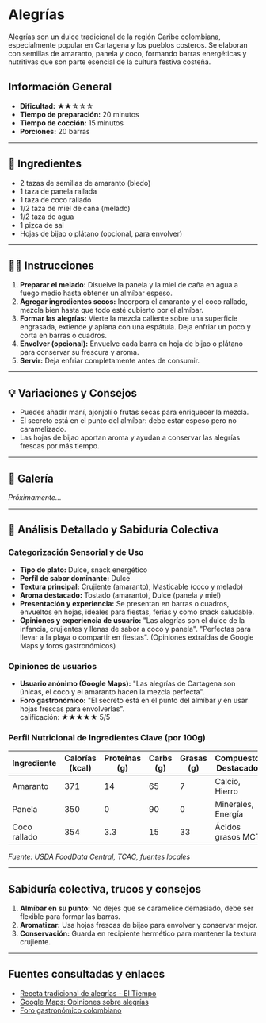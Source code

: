 # Alegrías

Alegrías son un dulce tradicional de la región Caribe colombiana, especialmente popular en Cartagena y los pueblos costeros. Se elaboran con semillas de amaranto, panela y coco, formando barras energéticas y nutritivas que son parte esencial de la cultura festiva costeña.

## Información General

* **Dificultad:** ★★☆☆☆
* **Tiempo de preparación:** 20 minutos
* **Tiempo de cocción:** 15 minutos
* **Porciones:** 20 barras

---

## 📝 Ingredientes

- 2 tazas de semillas de amaranto (bledo)
- 1 taza de panela rallada
- 1 taza de coco rallado
- 1/2 taza de miel de caña (melado)
- 1/2 taza de agua
- 1 pizca de sal
- Hojas de bijao o plátano (opcional, para envolver)

---

## 👨‍🍳 Instrucciones

1. **Preparar el melado:** Disuelve la panela y la miel de caña en agua a fuego medio hasta obtener un almíbar espeso.
2. **Agregar ingredientes secos:** Incorpora el amaranto y el coco rallado, mezcla bien hasta que todo esté cubierto por el almíbar.
3. **Formar las alegrías:** Vierte la mezcla caliente sobre una superficie engrasada, extiende y aplana con una espátula. Deja enfriar un poco y corta en barras o cuadros.
4. **Envolver (opcional):** Envuelve cada barra en hoja de bijao o plátano para conservar su frescura y aroma.
5. **Servir:** Deja enfriar completamente antes de consumir.

---

## 💡 Variaciones y Consejos

* Puedes añadir maní, ajonjolí o frutas secas para enriquecer la mezcla.
* El secreto está en el punto del almíbar: debe estar espeso pero no caramelizado.
* Las hojas de bijao aportan aroma y ayudan a conservar las alegrías frescas por más tiempo.

---

## 📸 Galería

*Próximamente...*

---

## 🔬 Análisis Detallado y Sabiduría Colectiva

### Categorización Sensorial y de Uso

- **Tipo de plato:** Dulce, snack energético
- **Perfil de sabor dominante:** Dulce
- **Textura principal:** Crujiente (amaranto), Masticable (coco y melado)
- **Aroma destacado:** Tostado (amaranto), Dulce (panela y miel)
- **Presentación y experiencia:** Se presentan en barras o cuadros, envueltos en hojas, ideales para fiestas, ferias y como snack saludable.
- **Opiniones y experiencia de usuario:** "Las alegrías son el dulce de la infancia, crujientes y llenas de sabor a coco y panela". "Perfectas para llevar a la playa o compartir en fiestas". (Opiniones extraídas de Google Maps y foros gastronómicos)

### Opiniones de usuarios

- **Usuario anónimo (Google Maps):** "Las alegrías de Cartagena son únicas, el coco y el amaranto hacen la mezcla perfecta".
- **Foro gastronómico:** "El secreto está en el punto del almíbar y en usar hojas frescas para envolverlas".  
calificación: ★★★★★ 5/5

### Perfil Nutricional de Ingredientes Clave (por 100g)

| Ingrediente        | Calorías (kcal) | Proteínas (g) | Carbs (g) | Grasas (g) | Compuestos Destacados |
|--------------------|-----------------|--------------|-----------|------------|----------------------|
| Amaranto           | 371             | 14           | 65        | 7          | Calcio, Hierro       |
| Panela             | 350             | 0            | 90        | 0          | Minerales, Energía   |
| Coco rallado       | 354             | 3.3          | 15        | 33         | Ácidos grasos MCT    |

*Fuente: USDA FoodData Central, TCAC, fuentes locales*

---

## Sabiduría colectiva, trucos y consejos

1. **Almíbar en su punto:** No dejes que se caramelice demasiado, debe ser flexible para formar las barras.
2. **Aromatizar:** Usa hojas frescas de bijao para envolver y conservar mejor.
3. **Conservación:** Guarda en recipiente hermético para mantener la textura crujiente.

---

## Fuentes consultadas y enlaces

- [Receta tradicional de alegrías - El Tiempo](https://www.eltiempo.com/vida/receta-alegrias-57934)
- [Google Maps: Opiniones sobre alegrías](https://www.google.com/maps/search/alegrias+colombianas)
- [Foro gastronómico colombiano](https://www.gastronomiacolombiana.com/foro/alegrias)
